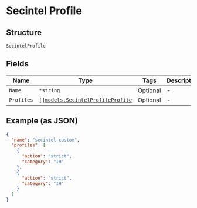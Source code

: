 
# Secintel Profile

## Structure

`SecintelProfile`

## Fields

| Name | Type | Tags | Description |
|  --- | --- | --- | --- |
| `Name` | `*string` | Optional | - |
| `Profiles` | [`[]models.SecintelProfileProfile`](../../doc/models/secintel-profile-profile.md) | Optional | - |

## Example (as JSON)

```json
{
  "name": "secintel-custom",
  "profiles": [
    {
      "action": "strict",
      "category": "IH"
    },
    {
      "action": "strict",
      "category": "IH"
    }
  ]
}
```

